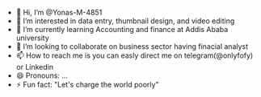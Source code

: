 - 👋 Hi, I’m @Yonas-M-4851
- 👀 I’m interested in data entry, thumbnail design, and video editing
- 🌱 I’m currently learning Accounting and finance at Addis Ababa university
- 💞️ I’m looking to collaborate on business sector having finacial analyst 
- 📫 How to reach me is you can easly direct me on telegram(@onlyfofy) or Linkedin
- 😄 Pronouns: ...
- ⚡ Fun fact: "Let's charge the world poorly"

<!---
Yonas-M-4851/Yonas-M-4851 is a ✨ special ✨ repository because its `README.md` (this file) appears on your GitHub profile.
You can click the Preview link to take a look at your changes.
--->

